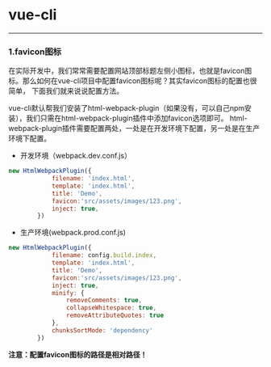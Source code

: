 # vue-cli
---

### 1.favicon图标
在实际开发中，我们常常需要配置网站顶部标题左侧小图标，也就是favicon图标。那么如何在vue-cli项目中配置favicon图标呢？其实favicon图标的配置也很简单，
下面我们就来说说配置方法。

vue-cli默认帮我们安装了html-webpack-plugin（如果没有，可以自己npm安装），我们只需在html-webpack-plugin插件中添加favicon选项即可。
html-webpack-plugin插件需要配置两处，一处是在开发环境下配置，另一处是在生产环境下配置。

* 开发环境（webpack.dev.conf.js）
````js
new HtmlWebpackPlugin({
            filename: 'index.html',
            template: 'index.html',
            title: 'Demo',
            favicon:'src/assets/images/123.png',
            inject: true,
        })
````

* 生产环境(webpack.prod.conf.js)
````js
new HtmlWebpackPlugin({
            filename: config.build.index,
            template: 'index.html',
            title: 'Demo',
            favicon:'src/assets/images/123.png',
            inject: true,
            minify: {
                removeComments: true,
                collapseWhitespace: true,
                removeAttributeQuotes: true
            },
            chunksSortMode: 'dependency'
        })
````

**注意：配置favicon图标的路径是相对路径！**


